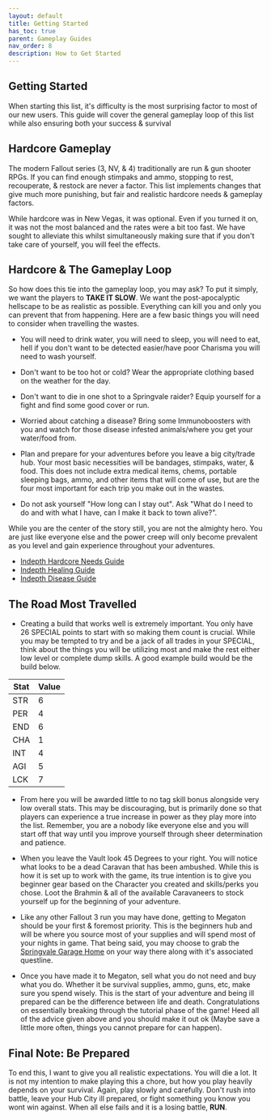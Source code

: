 ```yaml
---
layout: default
title: Getting Started
has_toc: true
parent: Gameplay Guides
nav_order: 8
description: How to Get Started
---
```


## **Getting Started**

When starting this list, it's difficulty is the most surprising factor to most of our new users. This guide will cover the general gameplay loop of this list while also ensuring both your success & survival

## **Hardcore Gameplay**
The modern Fallout series (3, NV, & 4) traditionally are run & gun shooter RPGs. If you can find enough stimpaks and ammo, stopping to rest, recouperate, & restock are never a factor. This list implements changes that give much more punishing, but fair and realistic hardcore needs & gameplay factors.

While hardcore was in New Vegas, it was optional. Even if you turned it on, it was not the most balanced and the rates were a bit too fast. We have sought to alleviate this whilst simultaneously making sure that if you don't take care of yourself, you will feel the effects.

## **Hardcore & The Gameplay Loop**

So how does this tie into the gameplay loop, you may ask? To put it simply, we want the players to **TAKE IT SLOW**. We want the post-apocalyptic hellscape to be as realistic as possible. Everything can kill you and only you can prevent that from happening. Here are a few basic things you will need to consider when travelling the wastes.

- You will need to drink water, you will need to sleep, you will need to eat, hell if you don't want to be detected easier/have poor Charisma you will need to wash yourself. 

- Don't want to be too hot or cold? Wear the appropriate clothing based on the weather for the day. 

- Don't want to die in one shot to a Springvale raider? Equip yourself for a fight and find some good cover or run. 

- Worried about catching a disease? Bring some Immunoboosters with you and watch for those disease infested animals/where you get your water/food from.

- Plan and prepare for your adventures before you leave a big city/trade hub. Your most basic necessities will be bandages, stimpaks, water, & food. This does not include extra medical items, chems, portable sleeping bags, ammo, and other items that will come of use, but are the four most important for each trip you make out in the wastes.

- Do not ask yourself "How long can I stay out". Ask "What do I need to do and with what I have, can I make it back to town alive?". 

While you are the center of the story still, you are not the almighty hero. You are just like everyone else and the power creep will only become prevalent as you level and gain experience throughout your adventures.

- [Indepth Hardcore Needs Guide](https://www.modlists.net/01CapitalPunishment/8-PlayerConditionGuides/1-Hardcore-Needs/)
- [Indepth Healing Guide](https://www.modlists.net/01CapitalPunishment/8-PlayerConditionGuides/2-Healing/)
- [Indepth Disease Guide](https://www.modlists.net/01CapitalPunishment/8-PlayerConditionGuides/3-Diseases/)

## **The Road Most Travelled**

- Creating a build that works well is extremely important. You only have 26 SPECIAL points to start with so making them count is crucial. While you may be tempted to try and be a jack of all trades in your SPECIAL, think about the things you will be utilizing most and make the rest either low level or complete dump skills. A good example build would be the build below.

|Stat|Value|
|--|--|
|STR|6|
|PER|4|
|END|6|
|CHA|1|
|INT|4|
|AGI|5|
|LCK|7|

- From here you will be awarded little to no tag skill bonus alongside very low overall stats. This may be discouraging, but is primarily done so that players can experience a true increase in power as they play more into the list. Remember, you are a nobody like everyone else and you will start off that way until you improve yourself through sheer determination and patience.

- When you leave the Vault look 45 Degrees to your right. You will notice what looks to be a dead Caravan that has been ambushed. While this is how it is set up to work with the game, its true intention is to give you beginner gear based on the Character you created and skills/perks you chose. Loot the Brahmin & all of the available Caravaneers to stock yourself up for the beginning of your adventure.

- Like any other Fallout 3 run you may have done, getting to Megaton should be your first & foremost priority. This is the beginners hub and will be where you source most of your supplies and will spend most of your nights in game. That being said, you may choose to grab the [Springvale Garage Home](https://www.modlists.net/01CapitalPunishment/7-GeneralGameplayGuides/1-Available-Player-Homes/#ttw---springvale-garage) on your way there along with it's associated questline.

- Once you have made it to Megaton, sell what you do not need and buy what you do. Whether it be survival supplies, ammo, guns, etc, make sure you spend wisely. This is the start of your adventure and being ill prepared can be the difference between life and death. Congratulations on essentially breaking through the tutorial phase of the game! Heed all of the advice given above and you should make it out ok (Maybe save a little more often, things you cannot prepare for can happen).

## **Final Note: Be Prepared**

To end this, I want to give you all realistic expectations. You will die a lot. It is not my intention to make playing this a chore, but how you play heavily depends on your survival. Again, play slowly and carefully. Don't rush into battle, leave your Hub City ill prepared, or fight something you know you wont win against. When all else fails and it is a losing battle, **RUN**.


